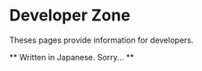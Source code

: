 Developer Zone
===============

Theses pages provide information for developers. 

** Written in Japanese. Sorry... **